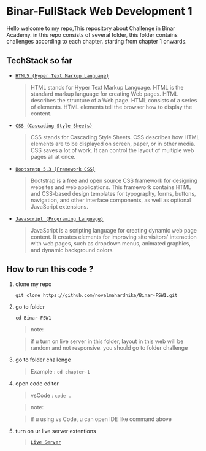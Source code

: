# Binar-FullStack Web Development 1

Hello welcome to my repo,This repository about Challenge in Binar Academy. in this repo consists of several folder,
this folder contains challenges according to each chapter. starting from chapter 1 onwards.

## TechStack so far

- [`HTML5 (Hyper Text Markup Language)`](https://www.w3schools.com/html/)

  > HTML stands for Hyper Text Markup Language. HTML is the standard markup language for creating Web pages. HTML describes the structure of a Web page. HTML consists of a series of elements. HTML elements tell the browser how to display the content.

- [`CSS (Cascading Style Sheets)`](https://www.w3schools.com/css/)

  > CSS stands for Cascading Style Sheets. CSS describes how HTML elements are to be displayed on screen, paper, or in other media. CSS saves a lot of work. It can control the layout of multiple web pages all at once.

- [`Bootsratp 5.3 (Framework CSS)`](https://getbootstrap.com/)

  > Bootstrap is a free and open source CSS framework for designing websites and web applications. This framework contains HTML and CSS-based design templates for typography, forms, buttons, navigation, and other interface components, as well as optional JavaScript extensions.

- [`Javascript (Programing Language)`](https://www.w3schools.com/js/)

  > JavaScript is a scripting language for creating dynamic web page content. It creates elements for improving site visitors' interaction with web pages, such as dropdown menus, animated graphics, and dynamic background colors.

## How to run this code ?

1. clone my repo

   `git clone https://github.com/novalmahardhika/Binar-FSW1.git`

2. go to folder

   `cd Binar-FSW1`

   > note:

   > if u turn on live server in this folder, layout in this web will be random and not responsive. you should go to folder challenge

3. go to folder challenge

   > Example : `cd chapter-1`

4. open code editor

   > vsCode : `code .`

   > note:

   > if u using vs Code, u can open IDE like command above

5. turn on ur live server extentions

   > [`Live Server`](https://marketplace.visualstudio.com/items?itemName=ritwickdey.LiveServer)
